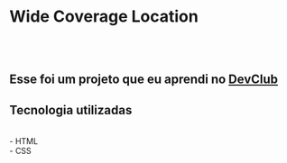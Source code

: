 <h1>Wide Coverage Location</h1>
<br>
<br>
<h2>Esse foi um projeto que eu aprendi no <a href="https://rodolfomori.com.br/devclub">DevClub</a></h2>

<h2>Tecnologia utilizadas</h2>
<br>
- HTML
<BR>
- CSS
